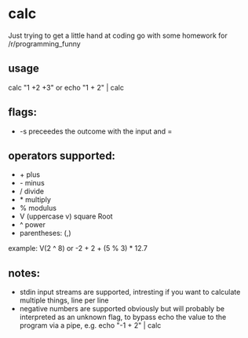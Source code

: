 # calc
Just trying to get a little hand at coding go with some homework for /r/programming_funny

## usage 
calc "1 +2 +3" or echo "1 + 2" | calc

## flags:
- \-s preceedes the outcome with the input and =

## operators supported:
- \+ plus
- \- minus
- / divide
- \* multiply
- % modulus
- V (uppercase v) square Root
- ^ power
- parentheses: (,)

example: V(2 ^ 8) or -2 + 2 + (5 % 3) * 12.7

## notes:
- stdin input streams are supported, intresting if you want to calculate multiple things, line per line
- negative numbers are supported obviously but will probably be interpreted as an unknown flag, to bypass echo the value to the program via a pipe, e.g. echo "-1 + 2" | calc
